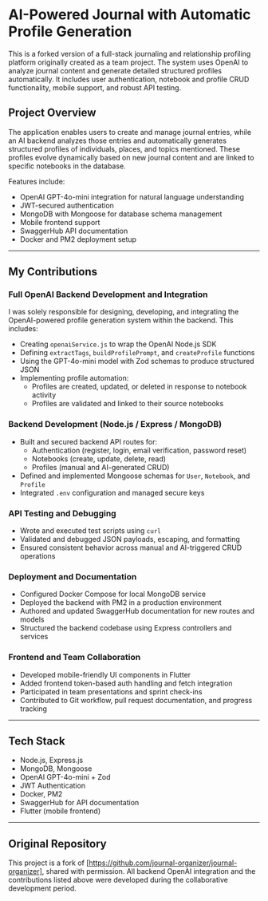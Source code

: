 # AI-Powered Journal with Automatic Profile Generation

This is a forked version of a full-stack journaling and relationship profiling platform originally created as a team project. The system uses OpenAI to analyze journal content and generate detailed structured profiles automatically. It includes user authentication, notebook and profile CRUD functionality, mobile support, and robust API testing.

## Project Overview

The application enables users to create and manage journal entries, while an AI backend analyzes those entries and automatically generates structured profiles of individuals, places, and topics mentioned. These profiles evolve dynamically based on new journal content and are linked to specific notebooks in the database.

Features include:
- OpenAI GPT-4o-mini integration for natural language understanding
- JWT-secured authentication
- MongoDB with Mongoose for database schema management
- Mobile frontend support
- SwaggerHub API documentation
- Docker and PM2 deployment setup

---

## My Contributions

### Full OpenAI Backend Development and Integration
I was solely responsible for designing, developing, and integrating the OpenAI-powered profile generation system within the backend. This includes:
- Creating `openaiService.js` to wrap the OpenAI Node.js SDK
- Defining `extractTags`, `buildProfilePrompt`, and `createProfile` functions
- Using the GPT-4o-mini model with Zod schemas to produce structured JSON
- Implementing profile automation:
  - Profiles are created, updated, or deleted in response to notebook activity
  - Profiles are validated and linked to their source notebooks

### Backend Development (Node.js / Express / MongoDB)
- Built and secured backend API routes for:
  - Authentication (register, login, email verification, password reset)
  - Notebooks (create, update, delete, read)
  - Profiles (manual and AI-generated CRUD)
- Defined and implemented Mongoose schemas for `User`, `Notebook`, and `Profile`
- Integrated `.env` configuration and managed secure keys

### API Testing and Debugging
- Wrote and executed test scripts using `curl`
- Validated and debugged JSON payloads, escaping, and formatting
- Ensured consistent behavior across manual and AI-triggered CRUD operations

### Deployment and Documentation
- Configured Docker Compose for local MongoDB service
- Deployed the backend with PM2 in a production environment
- Authored and updated SwaggerHub documentation for new routes and models
- Structured the backend codebase using Express controllers and services

### Frontend and Team Collaboration
- Developed mobile-friendly UI components in Flutter
- Added frontend token-based auth handling and fetch integration
- Participated in team presentations and sprint check-ins
- Contributed to Git workflow, pull request documentation, and progress tracking

---

## Tech Stack

- Node.js, Express.js
- MongoDB, Mongoose
- OpenAI GPT-4o-mini + Zod
- JWT Authentication
- Docker, PM2
- SwaggerHub for API documentation
- Flutter (mobile frontend)

---

## Original Repository

This project is a fork of [https://github.com/journal-organizer/journal-organizer], shared with permission. All backend OpenAI integration and the contributions listed above were developed during the collaborative development period.
